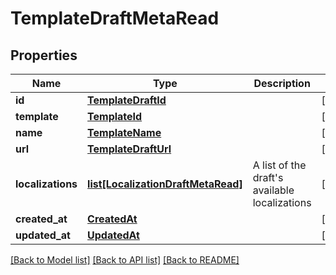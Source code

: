 # TemplateDraftMetaRead

## Properties
Name | Type | Description | Notes
------------ | ------------- | ------------- | -------------
**id** | [**TemplateDraftId**](TemplateDraftId.md) |  | [optional] 
**template** | [**TemplateId**](TemplateId.md) |  | [optional] 
**name** | [**TemplateName**](TemplateName.md) |  | [optional] 
**url** | [**TemplateDraftUrl**](TemplateDraftUrl.md) |  | [optional] 
**localizations** | [**list[LocalizationDraftMetaRead]**](LocalizationDraftMetaRead.md) | A list of the draft&#39;s available localizations | [optional] 
**created_at** | [**CreatedAt**](CreatedAt.md) |  | [optional] 
**updated_at** | [**UpdatedAt**](UpdatedAt.md) |  | [optional] 

[[Back to Model list]](../README.md#documentation-for-models) [[Back to API list]](../README.md#documentation-for-api-endpoints) [[Back to README]](../README.md)


